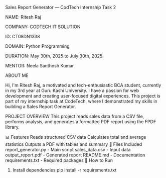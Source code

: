 Sales Report Generator — CodTech Internship Task 2

NAME: Ritesh Raj

COMPANY: CODTECH IT SOLUTION

ID: CT08DN1338

DOMAIN: Python Programming

DURATION: May 30th, 2025 to July 30th, 2025.

MENTOR: Neela Santhosh Kumar

ABOUT ME

Hi, I'm Ritesh Raj, a motivated and tech-enthusiastic BCA student, currently in my 3rd year at Guru Kashi University. I have a passion for web development and creating user-focused digital experiences. This project is part of my internship task at CodeTech, where I demonstrated my skills in building a Sales Report Generator.

PROJECT OVERVIEW
This project reads sales data from a CSV file, performs analysis, and generates a formatted PDF report using the FPDF library.

📊 Features
Reads structured CSV data
Calculates total and average statistics
Outputs a PDF with tables and summary
📁 Files Included
report_generator.py - Main script
sales_data.csv - Input data
output_report.pdf - Generated report
README.md - Documentation
requirements.txt - Required packages
🚀 How to Run
1. Install dependencies
pip install -r requirements.txt
